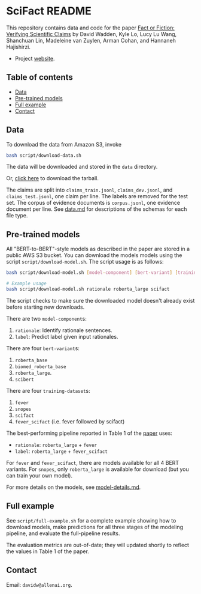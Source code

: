 # SciFact README

This repository contains data and code for the paper [Fact or Fiction: Verifying Scientific Claims](https://arxiv.org/abs/2004.14974) by David Wadden, Kyle Lo, Lucy Lu Wang, Shanchuan Lin, Madeleine van Zuylen, Arman Cohan, and Hannaneh Hajishirzi.

- Project [website](https://scifact.apps.allenai.org).

## Table of contents
- [Data](#data)
- [Pre-trained models](#pre-trained-models)
- [Full example](#full-example)
- [Contact](#contact)

## Data

To download the data from Amazon S3, invoke
```bash
bash script/download-data.sh
```
The data will be downloaded and stored in the `data` directory.

Or, [click here](https://ai2-s2-scifact.s3-us-west-2.amazonaws.com/release/2020-05-01/data.tar.gz) to download the tarball.

The claims are split into `claims_train.jsonl`, `claims_dev.jsonl`, and `claims_test.jsonl`, one claim per line. The labels are removed for the test set. The corpus of evidence documents is `corpus.jsonl`, one evidence document per line. See [data.md](data.md) for descriptions of the schemas for each file type.

## Pre-trained models

All "BERT-to-BERT"-style models as described in the paper are stored in a public AWS S3 bucket. You can download the models models using the script `script/download-model.sh`. The script usage is as follows:

```bash
bash script/download-model.sh [model-component] [bert-variant] [training-dataset]

# Example usage
bash script/download-model.sh rationale roberta_large scifact
```

The script checks to make sure the downloaded model doesn't already exist before starting new downloads.

There are two `model-component`s:
1. `rationale`: Identify rationale sentences.
2. `label`: Predict label given input rationales.

There are four `bert-variant`s:
1. `roberta_base`
2. `biomed_roberta_base`
3. `roberta_large`.
5. `scibert`

There are four `training-dataset`s:
1. `fever`
2. `snopes`
3. `scifact`
4. `fever_scifact` (i.e. fever followed by scifact)

The best-performing pipeline reported in Table 1 of the [paper](https://arxiv.org/abs/2004.14974) uses:
- `rationale`: `roberta_large` + `fever`
- `label`: `roberta_large` + `fever_scifact`

For `fever` and `fever_scifact`, there are models available for all 4 BERT variants. For `snopes`, only `roberta_large` is available for download (but you can train your own model).

For more details on the models, see [model-details.md](model-details.md).

## Full example

See `script/full-example.sh` for a complete example showing how to download models, make predictions for all three stages of the modeling pipeline, and evaluate the full-pipeline results.

The evaluation metrics are out-of-date; they will updated shortly to reflect the values in Table 1 of the paper.

## Contact

Email: `davidw@allenai.org`.
